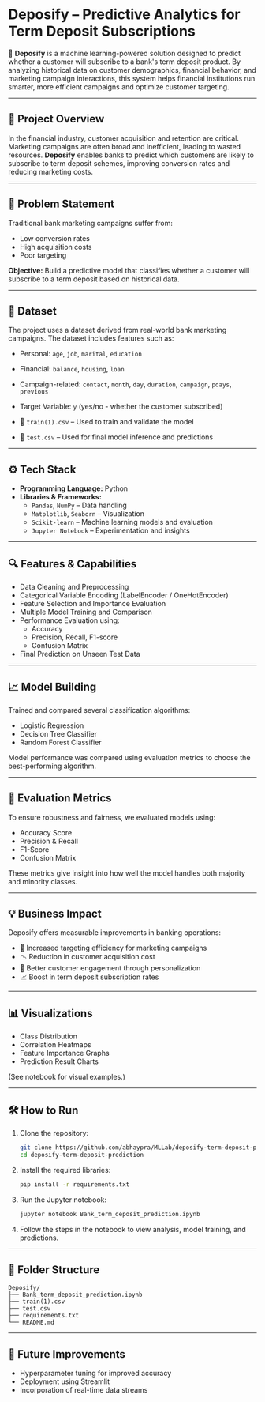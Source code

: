# Deposify – Predictive Analytics for Term Deposit Subscriptions

🎯 **Deposify** is a machine learning-powered solution designed to predict whether a customer will subscribe to a bank's term deposit product. By analyzing historical data on customer demographics, financial behavior, and marketing campaign interactions, this system helps financial institutions run smarter, more efficient campaigns and optimize customer targeting.

---

## 🚀 Project Overview

In the financial industry, customer acquisition and retention are critical. Marketing campaigns are often broad and inefficient, leading to wasted resources. **Deposify** enables banks to predict which customers are likely to subscribe to term deposit schemes, improving conversion rates and reducing marketing costs.

---

## 🧠 Problem Statement

Traditional bank marketing campaigns suffer from:
- Low conversion rates
- High acquisition costs
- Poor targeting

**Objective:** Build a predictive model that classifies whether a customer will subscribe to a term deposit based on historical data.

---

## 🧾 Dataset

The project uses a dataset derived from real-world bank marketing campaigns. The dataset includes features such as:

- Personal: `age`, `job`, `marital`, `education`
- Financial: `balance`, `housing`, `loan`
- Campaign-related: `contact`, `month`, `day`, `duration`, `campaign`, `pdays`, `previous`
- Target Variable: `y` (yes/no - whether the customer subscribed)

- 📁 `train(1).csv` – Used to train and validate the model  
- 📁 `test.csv` – Used for final model inference and predictions

---

## ⚙️ Tech Stack

- **Programming Language:** Python  
- **Libraries & Frameworks:**
  - `Pandas`, `NumPy` – Data handling
  - `Matplotlib`, `Seaborn` – Visualization
  - `Scikit-learn` – Machine learning models and evaluation
  - `Jupyter Notebook` – Experimentation and insights

---

## 🔍 Features & Capabilities

- Data Cleaning and Preprocessing
- Categorical Variable Encoding (LabelEncoder / OneHotEncoder)
- Feature Selection and Importance Evaluation
- Multiple Model Training and Comparison
- Performance Evaluation using:
  - Accuracy
  - Precision, Recall, F1-score
  - Confusion Matrix
- Final Prediction on Unseen Test Data

---

## 📈 Model Building

Trained and compared several classification algorithms:
- Logistic Regression
- Decision Tree Classifier
- Random Forest Classifier

Model performance was compared using evaluation metrics to choose the best-performing algorithm.

---

## 🧪 Evaluation Metrics

To ensure robustness and fairness, we evaluated models using:
- Accuracy Score
- Precision & Recall
- F1-Score
- Confusion Matrix

These metrics give insight into how well the model handles both majority and minority classes.

---

## 💡 Business Impact

Deposify offers measurable improvements in banking operations:
- 🎯 Increased targeting efficiency for marketing campaigns
- 📉 Reduction in customer acquisition cost
- 🤝 Better customer engagement through personalization
- 📈 Boost in term deposit subscription rates

---

## 📊 Visualizations

- Class Distribution
- Correlation Heatmaps
- Feature Importance Graphs
- Prediction Result Charts

(See notebook for visual examples.)

---

## 🛠 How to Run

1. Clone the repository:
   ```bash
   git clone https://github.com/abhaypra/MLLab/deposify-term-deposit-prediction.git
   cd deposify-term-deposit-prediction


2. Install the required libraries:

   ```bash
   pip install -r requirements.txt
   ```

3. Run the Jupyter notebook:

   ```bash
   jupyter notebook Bank_term_deposit_prediction.ipynb
   ```

4. Follow the steps in the notebook to view analysis, model training, and predictions.

---

## 📁 Folder Structure

```
Deposify/
├── Bank_term_deposit_prediction.ipynb
├── train(1).csv
├── test.csv
├── requirements.txt
└── README.md
```

---

## 📌 Future Improvements

* Hyperparameter tuning for improved accuracy
* Deployment using  Streamlit
* Incorporation of real-time data streams

